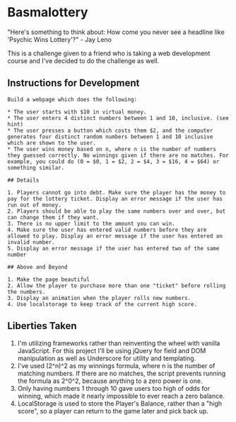 # Basmalottery
"Here's something to think about: How come you never see a headline like 'Psychic Wins Lottery'?" - Jay Leno

This is a challenge given to a friend who is taking a web development course and I've decided to do the challenge as well.

## Instructions for Development
```
Build a webpage which does the following:

* The user starts with $10 in virtual money.
* The user enters 4 distinct numbers between 1 and 10, inclusive. (see hint)
* The user presses a button which costs them $2, and the computer generates four distinct random numbers between 1 and 10 inclusive which are shown to the user.
* The user wins money based on n, where n is the number of numbers they guessed correctly. No winnings given if there are no matches. For example, you could do (0 = $0, 1 = $2, 2 = $4, 3 = $16, 4 = $64) or something similar.

## Details

1. Players cannot go into debt. Make sure the player has the money to pay for the lottery ticket. Display an error message if the user has run out of money.
2. Players should be able to play the same numbers over and over, but can change them if they want.
3. There is no upper limit to the amount you can win.
4. Make sure the user has entered valid numbers before they are allowed to play. Display an error message if the user has entered an invalid number.
5. Display an error message if the user has entered two of the same number

## Above and Beyond

1. Make the page beautiful
2. Allow the player to purchase more than one "ticket" before rolling the numbers.
3. Display an animation when the player rolls new numbers.
4. Use localstorage to keep track of the current high score.
```

## Liberties Taken

1. I'm utilizing frameworks rather than reinventing the wheel with vanilla JavaScript. For this project I'll be using jQuery for field and DOM manipulation as well as Underscore for utility and templating.
2. I've used (2^n)^2 as my winnings formula, where n is the number of matching numbers. If there are no matches, the script prevents running the formula as 2^0^2, because anything to a zero power is one.
3. Only having numbers 1 through 10 gave users too high of odds for winning, which made it nearly impossible to ever reach a zero balance.
4. LocalStorage is used to store the Player's Balance, rather than a "high score", so a player can return to the game later and pick back up.

